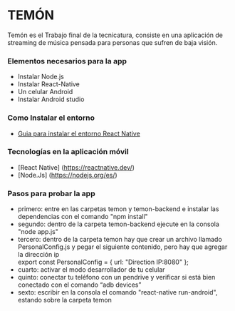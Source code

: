 # TEMÓN
Temón es el Trabajo final de la tecnicatura, consiste en una aplicación de streaming de música pensada para personas que sufren de baja visión.  


### Elementos necesarios para la app
* Instalar Node.js
* Instalar React-Native
* Un celular Android 
* Instalar Android studio


### Como Instalar el entorno
* [Guia para instalar el entorno React Native](https://reactnative.dev/docs/environment-setup)


### Tecnologías en la aplicación móvil
* [React Native] (https://reactnative.dev/) 
* [Node.Js] (https://nodejs.org/es/) 


### Pasos para probar la app
* primero: entre en las carpetas temon y temon-backend e instalar las dependencias con el comando "npm install"
* segundo: dentro de la carpeta temon-backend ejecute en la consola "node app.js"
* tercero: dentro de la carpeta temon hay que crear un archivo llamado PersonalConfig.js y pegar el siguiente contenido, pero hay que agregar la dirección ip    
  export const PersonalConfig = {
      url: "Direction IP:8080"
  };
* cuarto: activar el modo desarrollador de tu celular  
* quinto: conectar tu teléfono con un pendrive y verificar si está bien conectado con el comando “adb devices”
* sexto: escribir en la consola el comando "react-native run-android", estando sobre la carpeta temon
